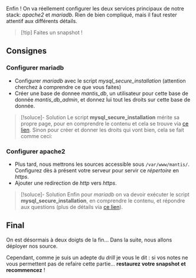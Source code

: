Enfin ! On va réellement configurer les deux services principaux de notre stack: _apache2_ et _mariadb_. Rien de bien compliqué, mais il faut rester attentif aux différents détails.

> [!tip] Faites un snapshot !
## Consignes
### Configurer mariadb
 - Configurer _mariadb_ avec le script _mysql_secure_installation_ (attention cherchez à comprendre ce que vous faites)
 - Créer une base de donnee _mantis_db_, un utilisateur pour cette base de donnée _mantis_db_admin_, et donnez lui tout les droits sur cette base de donnée.

> [!soluce]- Solution
> Le script **mysql_secure_installation** mérite sa propre page, pour en comprendre le contenu et cela se trouve via [ce lien](App.01%20mysql_secure_installation.md).
> Sinon pour créer et donner les droits qui vont bien, cela se fait comme ceci: 

### Configurer apache2
 - Plus tard, nous mettrons les sources accessible sous `/var/www/mantis/`. Configurez dès à présent votre serveur pour servir ce _répertoire_ en _https_.
 - Ajouter une redirection de _http_ vers _https_.
 

> [!soluce]- Solution
> Enfin pour _mariadb_ on va devoir exécuter le script **mysql_secure_installation**, en comprendre le contenu, et répondre aux questions (plus de détails via [ce lien](App.01%20mysql_secure_installation.md)).

## Final
On est désormais à deux doigts de la fin… Dans la suite, nous allons déployer nos source.

Cependant, comme je suis un adepte du _drill_ je vous le dit : si vos notes ne vous permettent pas de refaire cette partie… **restaurez votre snapshot et recommencez** !